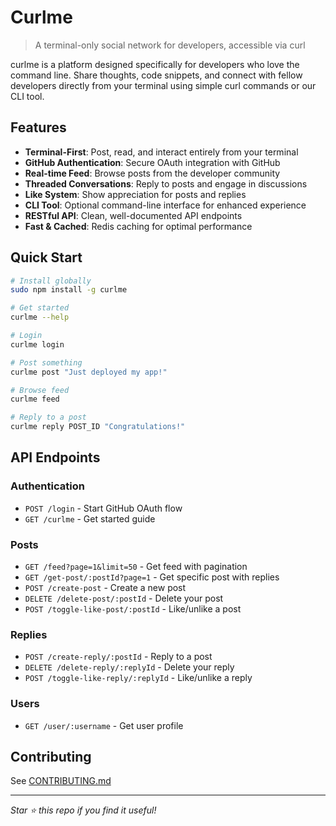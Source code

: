 # Curlme

> A terminal-only social network for developers, accessible via curl

curlme is a platform designed specifically for developers who love the command line. Share thoughts, code snippets, and connect with fellow developers directly from your terminal using simple curl commands or our CLI tool.

## Features

- **Terminal-First**: Post, read, and interact entirely from your terminal
- **GitHub Authentication**: Secure OAuth integration with GitHub
- **Real-time Feed**: Browse posts from the developer community
- **Threaded Conversations**: Reply to posts and engage in discussions
- **Like System**: Show appreciation for posts and replies
- **CLI Tool**: Optional command-line interface for enhanced experience
- **RESTful API**: Clean, well-documented API endpoints
- **Fast & Cached**: Redis caching for optimal performance

## Quick Start

```bash
# Install globally
sudo npm install -g curlme

# Get started
curlme --help

# Login
curlme login

# Post something
curlme post "Just deployed my app!"

# Browse feed
curlme feed

# Reply to a post
curlme reply POST_ID "Congratulations!"
```

## API Endpoints

### Authentication

- `POST /login` - Start GitHub OAuth flow
- `GET /curlme` - Get started guide

### Posts

- `GET /feed?page=1&limit=50` - Get feed with pagination
- `GET /get-post/:postId?page=1` - Get specific post with replies
- `POST /create-post` - Create a new post
- `DELETE /delete-post/:postId` - Delete your post
- `POST /toggle-like-post/:postId` - Like/unlike a post

### Replies

- `POST /create-reply/:postId` - Reply to a post
- `DELETE /delete-reply/:replyId` - Delete your reply
- `POST /toggle-like-reply/:replyId` - Like/unlike a reply

### Users

- `GET /user/:username` - Get user profile

## Contributing

See [CONTRIBUTING.md](CONTRIBUTING.md)

---

_Star ⭐ this repo if you find it useful!_
